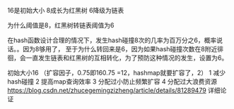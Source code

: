 
16是初始大小
8成长为红黑树
6降级为链表
     
为什么阈值是8，红黑树转链表阈值为6
     
在hash函数设计合理的情况下，发生hash碰撞8次的几率为百万分之6，概率说话。。因为8够用了，
至于为什么转回来是6，因为如果hash碰撞次数在8附近徘徊，会一直发生链表和红黑树的互相转化，为了预防这种情况的发生，设置为6。

初始大小16 （扩容因子，0.75即160.75 =12，hashmap就要扩容了，2）
1 减少hash碰撞
2 提高map查询效率
3 分配过小防止频繁扩容
4 分配过大浪费资源
https://blog.csdn.net/zhucegemingzizheng/article/details/81289479 详细论证
     
